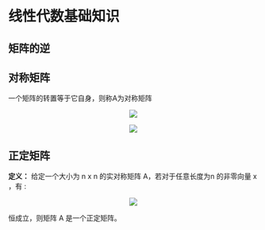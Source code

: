 # 线性代数基础知识  




## 矩阵的逆  




## 对称矩阵  

一个矩阵的转置等于它自身，则称A为对称矩阵  
<p align="center"><img src="https://user-images.githubusercontent.com/58176267/146130840-48d4feff-9a9b-417f-bf83-37ba8cf57b3e.png"></p>



<p align="center"><img src="https://user-images.githubusercontent.com/58176267/146130800-d9eb840b-bc42-4dcf-bb18-490347582ecd.png"></p>




## 正定矩阵  

**定义：** 给定一个大小为 n x n 的实对称矩阵 A，若对于任意长度为n 的非零向量 x ，有 :  

<p align="center"><img src="https://user-images.githubusercontent.com/58176267/146134734-3e6ac855-1e6e-4483-8208-21594e25867f.png"></p>  
恒成立，则矩阵 A 是一个正定矩阵。


